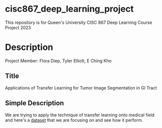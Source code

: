 # cisc867_deep_learning_project
This repository is for Queen's University CISC 867 Deep Learning Course Project 2023

# Description
Project Member: Flora Diep, Tyler Elliott, E Ching Kho

## Title
Applications of Transfer Learning for Tumor Image Segmentation in GI Tract

## Simple Description
We are trying to apply the technique of transfer learning onto medical field and here's a [dataset](https://www.kaggle.com/competitions/uw-madison-gi-tract-image-segmentation/data) that we are focusing on and see how it perform.

